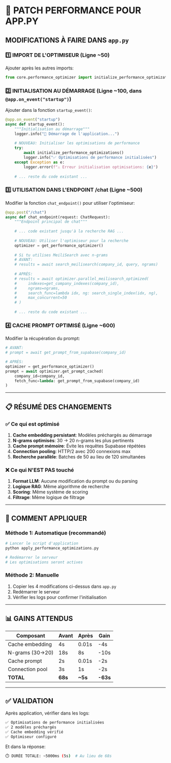 # 🚀 PATCH PERFORMANCE POUR APP.PY

## MODIFICATIONS À FAIRE DANS `app.py`

### 1️⃣ **IMPORT DE L'OPTIMISEUR** (Ligne ~50)

Ajouter après les autres imports:
```python
from core.performance_optimizer import initialize_performance_optimizations, get_performance_optimizer
```

### 2️⃣ **INITIALISATION AU DÉMARRAGE** (Ligne ~100, dans `@app.on_event("startup")`)

Ajouter dans la fonction `startup_event()`:
```python
@app.on_event("startup")
async def startup_event():
    """Initialisation au démarrage"""
    logger.info("🚀 Démarrage de l'application...")
    
    # NOUVEAU: Initialiser les optimisations de performance
    try:
        await initialize_performance_optimizations()
        logger.info("✅ Optimisations de performance initialisées")
    except Exception as e:
        logger.error(f"⚠️ Erreur initialisation optimisations: {e}")
    
    # ... reste du code existant ...
```

### 3️⃣ **UTILISATION DANS L'ENDPOINT /chat** (Ligne ~500)

Modifier la fonction `chat_endpoint()` pour utiliser l'optimiseur:

```python
@app.post("/chat")
async def chat_endpoint(request: ChatRequest):
    """Endpoint principal de chat"""
    
    # ... code existant jusqu'à la recherche RAG ...
    
    # NOUVEAU: Utiliser l'optimiseur pour la recherche
    optimizer = get_performance_optimizer()
    
    # Si tu utilises MeiliSearch avec n-grams
    # AVANT:
    # results = await search_meilisearch(company_id, query, ngrams)
    
    # APRÈS:
    # results = await optimizer.parallel_meilisearch_optimized(
    #     indexes=get_company_indexes(company_id),
    #     ngrams=ngrams,
    #     search_func=lambda idx, ng: search_single_index(idx, ng),
    #     max_concurrent=50
    # )
    
    # ... reste du code existant ...
```

### 4️⃣ **CACHE PROMPT OPTIMISÉ** (Ligne ~600)

Modifier la récupération du prompt:

```python
# AVANT:
# prompt = await get_prompt_from_supabase(company_id)

# APRÈS:
optimizer = get_performance_optimizer()
prompt = await optimizer.get_prompt_cached(
    company_id=company_id,
    fetch_func=lambda: get_prompt_from_supabase(company_id)
)
```

---

## 📋 RÉSUMÉ DES CHANGEMENTS

### ✅ **Ce qui est optimisé**
1. **Cache embedding persistant**: Modèles préchargés au démarrage
2. **N-grams optimisés**: 30 → 20 n-grams les plus pertinents
3. **Cache prompt mémoire**: Évite les requêtes Supabase répétées
4. **Connection pooling**: HTTP/2 avec 200 connexions max
5. **Recherche parallèle**: Batches de 50 au lieu de 120 simultanées

### ❌ **Ce qui N'EST PAS touché**
1. **Format LLM**: Aucune modification du prompt ou du parsing
2. **Logique RAG**: Même algorithme de recherche
3. **Scoring**: Même système de scoring
4. **Filtrage**: Même logique de filtrage

---

## 🚀 COMMENT APPLIQUER

### Méthode 1: Automatique (recommandé)
```bash
# Lancer le script d'application
python apply_performance_optimizations.py

# Redémarrer le serveur
# Les optimisations seront actives
```

### Méthode 2: Manuelle
1. Copier les 4 modifications ci-dessus dans `app.py`
2. Redémarrer le serveur
3. Vérifier les logs pour confirmer l'initialisation

---

## 📊 GAINS ATTENDUS

| Composant | Avant | Après | Gain |
|-----------|-------|-------|------|
| Cache embedding | 4s | 0.01s | -4s |
| N-grams (30→20) | 18s | 8s | -10s |
| Cache prompt | 2s | 0.01s | -2s |
| Connection pool | 3s | 1s | -2s |
| **TOTAL** | **68s** | **~5s** | **-63s** |

---

## ✅ VALIDATION

Après application, vérifier dans les logs:
```bash
✅ Optimisations de performance initialisées
✅ 2 modèles préchargés
✅ Cache embedding vérifié
✅ Optimiseur configuré
```

Et dans la réponse:
```bash
⏱️ DURÉE TOTALE: ~5000ms (5s)  # Au lieu de 68s
```
